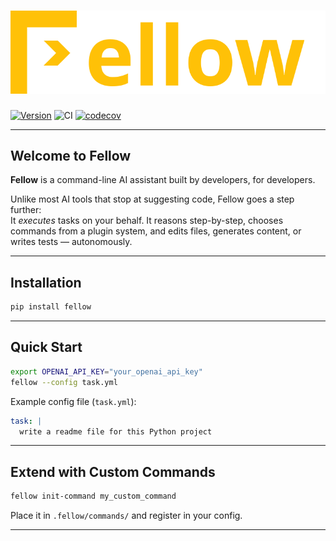 # ![Fellow](img/logo.svg)

[![Version](https://img.shields.io/pypi/v/fellow.svg)](https://pypi.org/project/fellow/)
![CI](https://github.com/ManuelZierl/fellow/actions/workflows/ci.yml/badge.svg?branch=main)
[![codecov](https://codecov.io/gh/ManuelZierl/fellow/branch/main/graph/badge.svg)](https://codecov.io/gh/ManuelZierl/fellow)

---

## Welcome to Fellow

**Fellow** is a command-line AI assistant built by developers, for developers.

Unlike most AI tools that stop at suggesting code, Fellow goes a step further:  
It *executes* tasks on your behalf. It reasons step-by-step, chooses commands from a plugin system, and edits files, generates content, or writes tests — autonomously.

---

## Installation

```bash
pip install fellow
```

---

## Quick Start

```bash
export OPENAI_API_KEY="your_openai_api_key"
fellow --config task.yml
```

Example config file (`task.yml`):

```yaml
task: |
  write a readme file for this Python project
```

---

## Extend with Custom Commands

```bash
fellow init-command my_custom_command
```

Place it in `.fellow/commands/` and register in your config.

---
